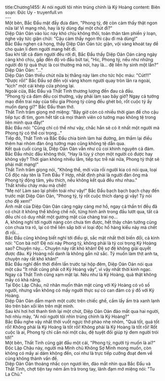 title:Chương1455: Ai nói người tôi nhìn trúng chính là Kỷ Hoàng
content:
Biên soạn: Đức Uy - truyenfull.vn<br>---<br>Một bên, Bắc Đẩu mặt đầy đưa đám, "Phong tỷ, đệ còn cảm thấy thật ngon nữa là! Vì mạng nhỏ, hay là tỷ dùng đại một chút đi?"<br>Diệp Oản Oản vào lúc này khó chịu không thôi, toàn thân tâm phiền ý loạn, nghe vậy tức giận chửi: "Cậu cảm thấy ngon thì cậu đi mà dùng!"<br>Bắc Đẩu nghẹn cả họng, thấy Diệp Oản Oản tức giận, vội vàng khoát tay để cho quản lí đem người mang hết đi.<br>Sau khi tất cả đám người đều rời đi, Bắc Đẩu thấy Diệp Oản Oản càng ngày càng khó chịu, gấp đến độ vò đầu bứt tai, "Hic, Phong tỷ, nếu như những người đó tỷ quả thực là coi thường mà nói, hay là... đệ liền hy sinh một lần?"<br>Diệp Oản Oản: "..."<br>Diệp Oản Oản thiếu chút nữa bị thằng này làm cho tức hộc máu: "Cút!!!"<br>"Được rồi!" Bắc Đẩu sợ đến vội vàng khom người quay tròn lăn ra ngoài, “kịch” một cái khép cửa phòng lại.<br>Ngoài cửa, Bắc Đẩu và Thất Tinh thương lượng đến đau cả đầu.<br>"Phong tỷ cả đám đều coi thường, vậy phải làm sao bây giờ? Ngay cả tướng mạo điển trai này của tiểu gia Phong tỷ cũng đều ghét bỏ, rốt cuộc tỷ ấy muốn dạng gì?" Bắc Đẩu than thở.<br>Thất Tinh trầm giọng mở miệng: "Bây giờ còn có nhiều thời gian để cho cậu tiếp tục đi tìm, gom hết tất cả mọi thành viên có tướng mạo không tệ trong liên minh qua đây!"<br>Bắc Đẩu nói: "Cũng chỉ có thể như vậy, chắc hẳn sẽ có ít nhất một người mà Phong tỷ có thể coi trọng..."<br>Tiếp đó, Thất Tinh và Bắc Đẩu chia binh làm hai đường, âm thầm lại điều thêm hai nhóm đàn ông tướng mạo cũng không tệ dẫn qua.<br>Kết quả cuối cùng là, Diệp Oản Oản vẫn như cũ coi khinh nguyên cả đám.<br>Bắc Đẩu nhức đầu không thôi, "Hay là tùy ý chọn một người có được hay không vậy? Thời gian không nhiều lắm, tiếp tục trễ nải nữa, Phong tỷ thật sẽ phải mất mạng!"<br>Thất Tinh trầm giọng nói, "Không thể, mới vừa rồi người kia có nói qua, loại Cổ độc này tên là Tình Đầu Ý Hợp, nhất định phải là người đàn ông mà Phong tỷ động tâm, yêu thích, nếu không kết quả đều như nhau."<br>Thất khiếu chảy máu mà chết!<br>"Mẹ nó! Làm sao lại phiền toái như vậy!" Bắc Đẩu bạch bạch bạch chạy đến trước mặt Diệp Oản Oản, "Phong tỷ, tỷ rốt cuộc thích dạng gì vậy! Tỷ nói cho đệ xem!"<br>Ánh mắt của Diệp Oản Oản càng ngày càng mơ hồ, ngay cả thần trí đều đã có chút ít không thể khống chế nổi, từng hình ảnh trong đầu lướt qua, tất cả đều chỉ có duy nhất một gương mặt của chàng trai nọ…<br>A, không nghĩ tới người nàng còn chưa tìm được, hết thảy chân tướng cũng còn chưa tra rõ, lại có thể liền sắp bởi vì loại độc hố hàng kiểu này mà chết đi rồi…<br>Bắc Đẩu cũng không biết nghĩ tới điều gì, sắc mặt nhất thời biến đổi, cả kinh nói: "Con bà nó!! Đệ nói này Phong tỷ, không phải là tỷ coi trọng Kỷ Hoàng sao? Chuyện này... Chuyện này rất khó khăn! Đệ sợ đệ không giải quyết được đâu. Kỷ Hoàng nổi danh là không gần nữ sắc. Tỷ muốn làm thịt anh ta, chuyện này rất khó khăn!"<br>Bắc Đẩu nghĩ đến thời điểm lần trước tại hộp đêm, Diệp Oản Oản nói qua một câu "Ít nhất cũng phải cỡ Kỷ Hoàng vậy", vì vậy nhất thời kinh ngạc.<br>Ngay cả Thất Tinh cũng xạm mặt lại. Nếu như là Kỷ Hoàng, quả thật không mấy có khả năng.<br>Tại Độc Lập Châu, nữ nhân muốn thân mật cùng với Kỷ Hoàng có vô số người, nhưng vẫn không có mấy người thực sự có can đảm có ý đồ với Kỷ Hoàng.<br>Diệp Oản Oản dẫm mạnh một cước trên chiếc ghế, cầm lấy ấm trà xanh lạnh lẽo trên bàn xối lên trên mặt mình.<br>Sau khi hơi hơi thanh tỉnh lại một chút, Diệp Oản Oản đảo mắt qua hai người, hơi nhíu mày, "Ai nói người tôi nhìn trúng chính là Kỷ Hoàng?"<br>Bắc Đẩu nghe vậy nhất thời vuốt ngực thở phào nhẹ nhõm, "Quá tốt, quá tốt rồi! Không phải là Kỷ Hoàng là tốt rồi! Không phải là Kỷ Hoàng là tốt rồi! Rốt cuộc là ai, Phong tỷ chỉ cần nói một câu, đệ tuyệt đối giúp tỷ đem người trói tới!"<br>Một bên, Thất Tinh cũng gật đầu một cái, "Phong tỷ, người tỷ muốn là ai?"<br>Độc Lập Châu này, người mà Minh chủ Không Sợ Minh mong muốn, còn không có mấy ai dám không đến, coi như là trực tiếp cưỡng đoạt đem về cũng không thành vấn đề.<br>Diệp Oản Oản thoáng nhấc con ngươi lên, đảo mắt nhìn qua Bắc Đẩu và Thất Tinh, chợt tiện tay ném ấm trà trong tay, lãnh đạm mở miệng nói: "Tu La Chủ."